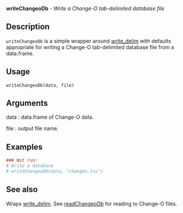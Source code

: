 





**writeChangeoDb** - *Write a Change-O tab-delimited database file*

Description
--------------------

`writeChangeoDb` is a simple wrapper around [write_delim](http://www.inside-r.org/packages/cran/readr/docs/write_delim) with defaults 
appropriate for writing a Change-O tab-delimited database file from a data.frame.


Usage
--------------------
```
writeChangeoDb(data, file)
```

Arguments
-------------------

data
:   data.frame of Change-O data.

file
:   output file name.





Examples
-------------------

```R
### Not run:
# Write a database
# writeChangeoDb(data, "changeo.tsv")
```



See also
-------------------

Wraps [write_delim](http://www.inside-r.org/packages/cran/readr/docs/write_delim). See [readChangeoDb](readChangeoDb.md) for reading to Change-O files.



